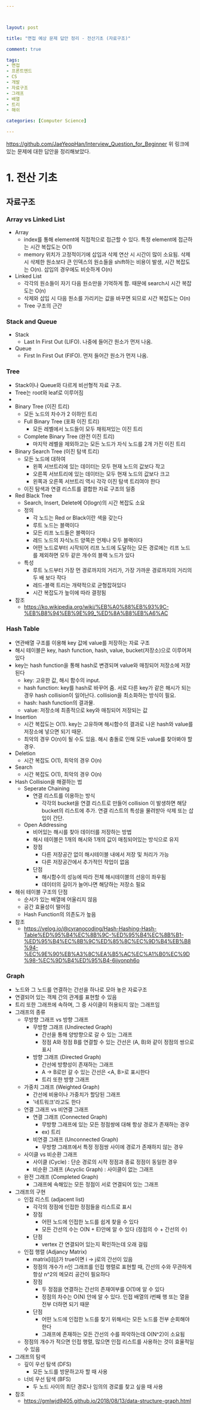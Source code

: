 ```yaml
---



layout: post

title: "면접 예상 문제 답안 정리 - 전산기초 (자료구조)"

comment: true

tags:
- 면접
- 프론트엔드
- CS
- 개발
- 자료구조
- 그래프
- 배열
- 트리
- 해쉬

categories: [Computer Science]

---
```


https://github.com/JaeYeopHan/Interview_Question_for_Beginner
위 링크에 있는 문제에 대한 답안을 정리해보았다.

# 1. 전산 기초

## 자료구조
### Array vs Linked List
- Array
	- index를 통해 element에 직접적으로 접근할 수 있다. 특정 element에 접근하는 시간 복잡도는 O(1)
	-  memory 위치가 고정적이기에 삽입과 삭제 연산 시 시간이 많이 소요됨. 삭제 시 삭제한 원소보다 큰 인덱스의 원소들을 shift하는 비용이 발생, 시간 복잡도는 O(n). 삽입의 경우에도 비슷하게 O(n)
- Linked List
	- 각각의 원소들이 자기 다음 원소만을 기억하게 함. 때문에 search시 시간 복잡도는 O(n)
	- 삭제와 삽입 시 다음 원소를 가리키는 값을 바꾸면 되므로 시간 복잡도는 O(n)
	- Tree 구조의 근간

### Stack and Queue
- Stack
	- Last In First Out (LIFO). 나중에 들어간 원소가 먼저 나옴.
- Queue
	- First In First Out (FIFO). 먼저 들어간 원소가 먼저 나옴.

### Tree
- Stack이나 Queue와 다르게 비선형적 자료 구조. 
- Tree는 root와 leaf로 이루어짐
- 
- Binary Tree (이진 트리)
	- 모든 노드의 차수가 2 이하인 트리
	- Full Binary Tree (포화 이진 트리)
		- 모든 레벨에서 노드들이 모두 채워져있는 이진 트리
    - Complete Binary Tree (완전 이진 트리)
    	- 마지막 레벨을 제외하고는 모든 노드가 자식 노드를 2개 가진 이진 트리
- Binary Search Tree (이진 탐색 트리)
	- 모든 노드에 대하여
		- 왼쪽 서브트리에 있는 데이터는 모두 현재 노드의 값보다 작고
		- 오른쪽 서브트리에 있는 데이터는 모두 현재 노드의 값보다 크고
		- 왼쪽과 오른쪽 서브트리 역시 각각 이진 탐색 트리여야 한다  
    - 이진 탐색과 연결 리스트를 결합한 자료 구조의 일종
- Red Black Tree
	- Search, Insert, Delete에 O(logn)의 시간 복잡도 소요
	- 정의
		- 각 노드는 Red or Black이란 색을 갖는다
		- 루트 노드는 블랙이다
		- 모든 리프 노드들은 블랙이다
		- 레드 노드의 자식노드 양쪽은 언제나 모두 블랙이다
		- 어떤 노드로부터 시작되어 리프 노드에 도달하는 모든 경로에는 리프 노드를 제외하면 모두 같은 개수의 블랙 노드가 있다
	- 특성
		- 루트 노드부터 가장 먼 경로까지의 거리가, 가장 가까운 경로까지의 거리의 두 배 보다 작다
		- 레드-블랙 트리는 개략적으로 균형잡혀있다
		- 시간 복잡도가 높이에 따라 결정됨
- 참조
	- https://ko.wikipedia.org/wiki/%EB%A0%88%EB%93%9C-%EB%B8%94%EB%9E%99_%ED%8A%B8%EB%A6%AC

### Hash Table
- 연관배열 구조를 이용해 key 값에 value를 저장하는 자료 구조
- 해시 테이블은 key, hash function, hash, value, bucket(저장소)으로 이루어져 있다
- key는 hash function을 통해 hash로 변경되며 value와 매칭되어 저장소에 저장 된다
	- key: 고유한 값, 해시 함수의 input. 
	- hash function: key를 hash로 바꾸어 줌. 서로 다른 key가 같은 해시가 되는 경우 hash collision이 일어난다. collision을 최소화하는 방식이 필요.
	- hash: hash function의 결과물. 
	- value: 저장소에 최종적으로 key와 매칭되어 저장되는 값
- Insertion
	- 시간 복잡도는 O(1). key는 고유하며 해시함수의 결과로 나온 hash와 value를 저장소에 넣으면 되기 때문. 
	- 최악의 경우 O(n)이 될 수도 있음. 해시 충돌로 인해 모든 value를 찾아봐야 할 경우.
- Deletion
	- 시간 복잡도 O(1), 최악의 경우 O(n)
- Search
    - 시간 복잡도 O(1), 최악의 경우 O(n)
- Hash Collision을 해결하는 법
	- Seperate Chaining
		- 연결 리스트를 이용하는 방식
			- 각각의 bucket을 연결 리스트로 만들어 collision 이 발생하면 해당 bucket의 리스트에 추가. 연결 리스트의 특성을 물려받아 삭제 또는 삽입이 간단. 
    - Open Addressing
    	- 비어있는 해시를 찾아 데이터를 저장하는 방법
    	- 해시 테이블은 1개의 해시와 1개의 값이 매칭되어있는 방식으로 유지
    	- 장점
    		- 다른 저장공간 없이 해시테이블 내에서 저장 및 처리가 가능
    		- 다른 저장공간에서 추가적인 작업이 없음
        - 단점
        	- 해시함수의 성능에 따라 전체 해시테이블의 선응이 좌우됨
        	- 데이터의 길이가 늘어나면 해당하는 저장소 필요
- 해쉬 테이블 구조의 단점
	- 순서가 있는 배열에 어울리지 않음
	- 공간 효율성이 떨어짐
	- Hash Function의 의존도가 높음
- 참조
	- https://velog.io/@cyranocoding/Hash-Hashing-Hash-Table%ED%95%B4%EC%8B%9C-%ED%95%B4%EC%8B%B1-%ED%95%B4%EC%8B%9C%ED%85%8C%EC%9D%B4%EB%B8%94-%EC%9E%90%EB%A3%8C%EA%B5%AC%EC%A1%B0%EC%9D%98-%EC%9D%B4%ED%95%B4-6ijyonph6o

### Graph
- 노드와 그 노드를 연결하는 간선을 하나로 모아 놓은 자료구조
- 연결되어 있는 객체 간의 관계를 표현할 수 있음
- 트리 또한 그래프에 속하며, 그 중 사이클이 허용되지 않는 그래프임
- 그래프의 종류
    - 무방향 그래프 vs 방향 그래프
        - 무방향 그래프 (Undirected Graph)
            - 간선을 통해 양방향으로 갈 수 있는 그래프
            - 정점 A와 정점 B를 연결할 수 있는 간선은 (A, B)와 같이 정점의 쌍으로 표시
        - 방향 그래프 (Directed Graph)
            - 간선에 방향성이 존재하는 그래프
            - A -> B로만 갈 수 있는 간선은 <A, B>로 표시한다
            - 트리 또한 방향 그래프
	- 가중치 그래프 (Weighted Graph)
		- 간선에 비용이나 가중치가 할당된 그래프
		- '네트워크'라고도 한다
    - 연결 그래프 vs 비연결 그래프
    	- 연결 그래프 (Connected Graph)
    		- 무방향 그래프에 있는 모든 정점쌍에 대해 항상 경로가 존재하는 경우
            - ex) 트리
        - 비연결 그래프 (Unconnected Graph)
        	- 무방향 그래프에서 특정 정점쌍 사이에 경로가 존재하지 않는 경우
    - 사이클 vs 비순환 그래프
    	- 사이클 (Cycle) : 단순 경로의 시작 정점과 종료 정점이 동일한 경우
    	- 비순환 그래프 (Acyclic Graph) : 사이클이 없는 그래프
    - 완전 그래프 (Completed Graph)
    	- 그래프에 속해있는 모든 정점이 서로 연결되어 있는 그래프
- 그래프의 구현
	- 인접 리스트 (adjacent list)
		- 각각의 정점에 인접한 정점들을 리스트로 표시
		- 장점
			- 어떤 노드에 인접한 노드를 쉽게 찾을 수 있다
			- 모든 간선의 수는 O(N + E)안에 알 수 있다 (정점의 수 + 간선의 수)
        - 단점
        	- vertex 간 연결되어 있는지 확인하는데 오래 걸림
    - 인접 행렬 (Adjancy Matrix)
    	- matrix[i][j]가 true이면 i -> j로의 간선이 있음
    	- 정점의 개수가 n인 그래프를 인접 행렬로 표현할 때, 간선의 수와 무관하게 항상 n^2의 메모리 공간이 필요하다
    	- 장점
    		- 두 정점을 연결하는 간선의 존재여부를 O(1)에 알 수 있다
    		- 정점의 차수는 O(N) 안에 알 수 있다. 인접 배열의 i번째 행 또는 열을 전부 더하면 되기 때문
        - 단점
        	- 어떤 노드에 인접한 노드를 찾기 위해서는 모든 노드를 전부 순회해야 한다
        	- 그래프에 존재하는 모든 간선의 수를 파악하는데 O(N^2)이 소요됨
    - 정점의 개수가 적으면 인접 행렬, 많으면 인접 리스트를 사용하는 것이 효율적일 수 있음
- 그래프의 탐색
	- 깊이 우선 탐색 (DFS)
		- 모든 노드를 방문하고자 할 때 사용
	- 너비 우선 탐색 (BFS)
		- 두 노드 사이의 최단 경로나 임의의 경로를 찾고 싶을 때 사용
- 참조
	- https://gmlwjd9405.github.io/2018/08/13/data-structure-graph.html